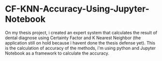 # CF-KNN-Accuracy-Using-Jupyter-Notebook
On my thesis project, i created an expert system that calculates the result of dental diagnose using  Certainty Factor and K Nearest Neighbor (the application still on hold because i havent done the thesis defense yet). This is the calculation of accuracy of the methods, i'm using python and Jupyter Notebook as a framework to calculate the accuracy. 
